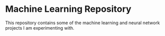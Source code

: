 # Machine Learning Repository 

This repository contains some of the machine learning and neural network projects I am experimenting with. 